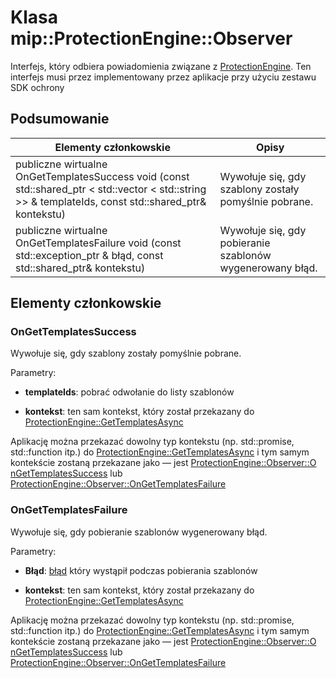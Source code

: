 # <a name="class-mipprotectionengineobserver"></a>Klasa mip::ProtectionEngine::Observer 
Interfejs, który odbiera powiadomienia związane z [ProtectionEngine](class_mip_protectionengine.md).
Ten interfejs musi przez implementowany przez aplikacje przy użyciu zestawu SDK ochrony
  
## <a name="summary"></a>Podsumowanie
 Elementy członkowskie                        | Opisy                                
--------------------------------|---------------------------------------------
publiczne wirtualne OnGetTemplatesSuccess void (const std::shared_ptr < std::vector < std::string >> & templateIds, const std::shared_ptr<void>& kontekstu)  |  Wywołuje się, gdy szablony zostały pomyślnie pobrane.
publiczne wirtualne OnGetTemplatesFailure void (const std::exception_ptr & błąd, const std::shared_ptr<void>& kontekstu)  |  Wywołuje się, gdy pobieranie szablonów wygenerowany błąd.
  
## <a name="members"></a>Elementy członkowskie
  
### <a name="ongettemplatessuccess"></a>OnGetTemplatesSuccess
Wywołuje się, gdy szablony zostały pomyślnie pobrane.

Parametry:  
* **templateIds**: pobrać odwołanie do listy szablonów 


* **kontekst**: ten sam kontekst, który został przekazany do [ProtectionEngine::GetTemplatesAsync](class_mip_protectionengine.md#gettemplatesasync)


Aplikację można przekazać dowolny typ kontekstu (np. std::promise, std::function itp.) do [ProtectionEngine::GetTemplatesAsync](class_mip_protectionengine.md#gettemplatesasync) i tym samym kontekście zostaną przekazane jako — jest [ProtectionEngine::Observer::O nGetTemplatesSuccess](class_mip_protectionengine_observer.md#ongettemplatessuccess) lub [ProtectionEngine::Observer::OnGetTemplatesFailure](class_mip_protectionengine_observer.md#ongettemplatesfailure)
  
### <a name="ongettemplatesfailure"></a>OnGetTemplatesFailure
Wywołuje się, gdy pobieranie szablonów wygenerowany błąd.

Parametry:  
* **Błąd**: [błąd](class_mip_error.md) który wystąpił podczas pobierania szablonów 


* **kontekst**: ten sam kontekst, który został przekazany do [ProtectionEngine::GetTemplatesAsync](class_mip_protectionengine.md#gettemplatesasync)


Aplikację można przekazać dowolny typ kontekstu (np. std::promise, std::function itp.) do [ProtectionEngine::GetTemplatesAsync](class_mip_protectionengine.md#gettemplatesasync) i tym samym kontekście zostaną przekazane jako — jest [ProtectionEngine::Observer::O nGetTemplatesSuccess](class_mip_protectionengine_observer.md#ongettemplatessuccess) lub [ProtectionEngine::Observer::OnGetTemplatesFailure](class_mip_protectionengine_observer.md#ongettemplatesfailure)